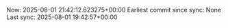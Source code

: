 Now: 2025-08-01 21:42:12.623275+00:00 Earliest commit since sync: None Last sync: 2025-08-01 19:42:57+00:00
